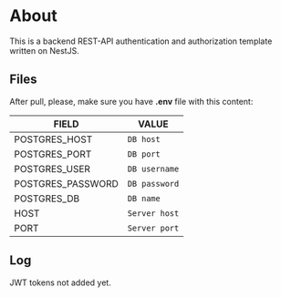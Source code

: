 # About

This is a backend REST-API authentication and authorization template written on NestJS.

## Files

After pull, please, make sure you have **.env** file with this content:

|FIELD|VALUE|
|----------------|-------------------------------|
|POSTGRES_HOST|`DB host`            |
|POSTGRES_PORT|`DB port`            |
|POSTGRES_USER|`DB username`|
|POSTGRES_PASSWORD|`DB password`|
|POSTGRES_DB|`DB name`|
|HOST|`Server host`|
|PORT|`Server port`|



## Log
JWT tokens not added yet.
